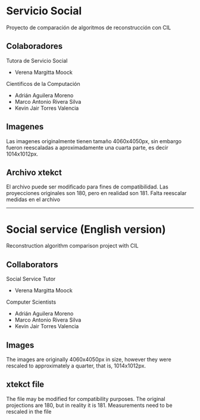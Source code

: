 # Servicio Social

Proyecto de comparación de algoritmos de reconstrucción con CIL

## Colaboradores

Tutora de Servicio Social
- Verena Margitta Moock

Cientificos de la Computación
- Adrián Aguilera Moreno
- Marco Antonio Rivera Silva
- Kevin Jair Torres Valencia

## Imagenes
Las imagenes originalmente tienen tamaño 4060x4050px, sin embargo fueron reescaladas a aproximadamente una cuarta parte, es decir 1014x1012px.

## Archivo xtekct
El archivo puede ser modificado para fines de compatibilidad.
Las proyecciones originales son 180, pero en realidad son 181.
Falta reescalar medidas en el archivo

---

# Social service (English version)

Reconstruction algorithm comparison project with CIL

## Collaborators

Social Service Tutor
- Verena Margitta Moock

Computer Scientists
- Adrián Aguilera Moreno
- Marco Antonio Rivera Silva
- Kevin Jair Torres Valencia

## Images
The images are originally 4060x4050px in size, however they were rescaled to approximately a quarter, that is, 1014x1012px.

## xtekct file
The file may be modified for compatibility purposes.
The original projections are 180, but in reality it is 181.
Measurements need to be rescaled in the file
